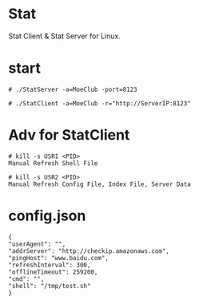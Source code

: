 # Stat
Stat Client & Stat Server for Linux.

# start
```
# ./StatServer -a=MoeClub -port=8123

# ./StatClient -a=MoeClub -r="http://ServerIP:8123"

```

# Adv for StatClient
```
# kill -s USR1 <PID>
Manual Refresh Shell File

# kill -s USR2 <PID>
Manual Refresh Config File, Index File, Server Data

```

# config.json
```
{
"userAgent": "",
"addrServer": "http://checkip.amazonaws.com",
"pingHost": "www.baidu.com",
"refreshInterval": 300,
"offlineTimeout": 259200,
"cmd": "",
"shell": "/tmp/test.sh"
}
```
